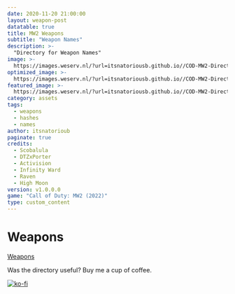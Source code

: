 ```yaml
---
date: 2020-11-20 21:00:00
layout: weapon-post
datatable: true
title: MW2 Weapons
subtitle: "Weapon Names"
description: >-
  "Directory for Weapon Names"
image: >-
  https://images.weserv.nl/?url=itsnatoriousb.github.io//COD-MW2-Directory/assets/img/domination_mercado-01.png&output=png&q=100
optimized_image: >- 
  https://images.weserv.nl/?url=itsnatoriousb.github.io//COD-MW2-Directory/assets/img/domination_mercado-01.png&output=png&q=100
featured_image: >-
  https://images.weserv.nl/?url=itsnatoriousb.github.io//COD-MW2-Directory/assets/img/domination_mercado-01.png&output=png&q=100
category: assets
tags:
  - weapons
  - hashes
  - names
author: itsnatorioub
paginate: true
credits:
  - Scobalula
  - DTZxPorter
  - Activision
  - Infinity Ward
  - Raven
  - High Moon
version: v1.0.0.0
game: "Call of Duty: MW2 (2022)"
type: custom_content
---
```

# Weapons

<a href="https://itsnatoriousb.github.io/COD-MW2-Directory/weapons/">Weapons</a>

Was the directory useful? Buy me a cup of coffee.

<a href="https://ko-fi.com/I2I0FWZ2Z" target="_blank"><img class="kofi" style="text-align:center;" src="https://ko-fi.com/img/githubbutton_sm.svg" alt="ko-fi"></a>